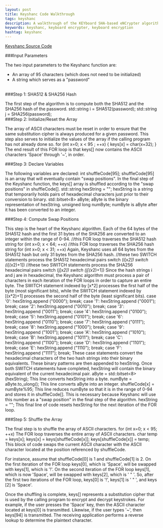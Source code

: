 ```yaml
---
layout: post
title: Keyshanc Code Walkthrough
tags: keyshanc
description: A walkthrough of the KEYboard SHA-based eNCrypter algorithm.
keywords: keyshanc, keyboard encrypter, keyboard encryption
hashtag: keyshanc
---
```


[Keyshanc Source Code](https://github.com/Networc/keyshanc)

###Input Parameters

The two input parameters to the Keyshanc function are:

* An array of 95 characters (which does not need to be initialized)
* A string which serves as a "password"
<br />
###Step 1: SHA512 & SHA256 Hash

The first step of the algorithm is to compute both the SHA512 and the SHA256 hash of the password.
    std::string i = SHA512(password);
    std::string j = SHA256(password);
<br />
###Step 2: Initialize/Reset the Array

The array of ASCII characters must be reset in order to ensure that the same substitution cipher is always produced for a given password. This step also serves to initialize the values of the array if the calling program has not already done so.
    for (int x=0; x < 95 ; ++x)
    {
        keys[x] = char(x+32);
    }
The end result of this FOR loop is that keys\[\] now contains the ASCII characters 'Space' through '~', in order.

###Step 3: Declare Variables

The following variables are declared:
    int shuffleCode[95];
shuffleCode\[95\] is an array that will eventually contain "swap positions". In the final step of the Keyshanc function, the keys\[\] array is shuffled according to the "swap positions" in shuffleCode\[\].
    std::string hexString = "";
hexString is a string that temporarily holds pairs of hexadecimal characters just prior to their conversion to binary.
    std::bitset<8> aByte;
aByte is the binary representation of hexString.
    unsigned long numByte;
numByte is aByte after it has been converted to an integer.

###Step 4: Compute Swap Positions

This step is the heart of the Keyshanc algorithm. Each of the 64 bytes of the SHA512 hash and the first 31 bytes of the SHA256 are converted to an integer within the range of 0-94.
    //this FOR loop traverses the SHA512 hash string
    for (int x=0; x < 64; ++x)
    //this FOR loop traverses the SHA256 hash string
    for (int x=0; x < 31; ++x)
Again, Keyshanc uses all 64 bytes from the SHA512 hash but only 31 bytes from the SHA256 hash.
    //these two SWITCH statements process the SHA512 hexadecimal pairs
    switch (i[x*2])
    switch (i[(x*2)+1])
    //these two SWITCH statements process the SHA256 hexadecimal pairs
    switch (j[x*2])
    switch (j[(x*2)+1])
Since the hash strings i and j are in hexadecimal, the Keyshanc algorithm must process a pair of characters in each iteration of the FOR loops in order to capture an entire byte. The SWITCH statement indexed by \[x\*2\] processes the first half of the byte (most significant bits), while the SWITCH statement indexed by \[\(x\*2\)\+1\] processes the second half of the byte (least significant bits).
    case '0': hexString.append ("0000"); break;
    case '1': hexString.append ("0001"); break;
    case '2': hexString.append ("0010"); break;
    case '3': hexString.append ("0011"); break;
    case '4': hexString.append ("0100"); break;
    case '5': hexString.append ("0101"); break;
    case '6': hexString.append ("0110"); break;
    case '7': hexString.append ("0111"); break;
    case '8': hexString.append ("1000"); break;
    case '9': hexString.append ("1001"); break;
    case 'A': hexString.append ("1010"); break;
    case 'B': hexString.append ("1011"); break;
    case 'C': hexString.append ("1100"); break;
    case 'D': hexString.append ("1101"); break;
    case 'E': hexString.append ("1110"); break;
    case 'F': hexString.append ("1111"); break;
These case statements convert the hexadecimal characters of the two hash strings into their binary equivalents. These binary patterns are then appended to hexString. Once both SWITCH statements have completed, hexString will contain the binary equivalent of the current hexadecimal pair.
    aByte = std::bitset<8>(hexString);
This line converts hexString into a byte.
    numByte = aByte.to_ulong();
This line converts aByte into an integer.
    shuffleCode[x] = numByte%95;
This line reduces numByte so that it is in the range of 0-94 and stores it in shuffleCode\[\]. This is necessary because Keyshanc will use this number as a "swap position" in the final step of the algorithm.
    hexString = "";
This final line of code resets hexString for the next iteration of the FOR loop.

###Step 5: Shuffle the Array

The final step is to shuffle the array of ASCII characters.
    for (int x=0; x < 95; ++x)
The FOR loop traverses the entire array of ASCII characters.
    char temp = keys[x];
    keys[x] = keys[shuffleCode[x]];
    keys[shuffleCode[x]] = temp;
This block of code swaps the current ASCII character with the ASCII character located at the position referenced by shuffleCode.

For instance, assume that shuffleCode\[0\] is 1 and shuffleCode\[1\] is 2. On the first iteration of the FOR loop keys\[0\], which is 'Space', will be swapped with keys\[1\], which is '!'. On the second iteration of the FOR loop keys\[1\], which is now 'Space', will be swapped with keys\[2\], which is ' " '. So, after the first two iterations of the FOR loop, keys\[0\] is '!', keys\[1\] is ' " ', and keys \[2\] is 'Space'.

Once the shuffling is complete, keys\[\] represents a substitution cipher that is used by the calling program to encrypt and decrypt keystrokes. For example, if the user presses the 'Space' key, then the ASCII character located at keys\[0\] is transmitted. Likewise, if the user types '~', then keys\[94\] is transmitted. The receiving application performs a reverse lookup to determine the plaintext character.

